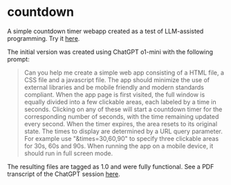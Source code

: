 # countdown

A simple countdown timer webapp created as a test of LLM-assisted programming. Try it [here](dkirkby.github.io/countdown).

The initial version was created using ChatGPT o1-mini with the following prompt:

> Can you help me create a simple web app consisting of a HTML file, a CSS file and a javascript file. The app should minimize the use of external libraries and be mobile friendly and modern standards compliant. When the app page is first visited, the full window is equally divided into a few clickable areas, each labeled by a time in seconds. Clicking on any of these will start a countdown timer for the corresponding number of seconds, with the time remaining updated every second. When the timer expires, the area resets to its original state. The times to display are determined by a URL query parameter. For example use "&times=30,60,90" to specify three clickable areas for 30s, 60s and 90s. When running the app on a mobile device, it should run in full screen mode.

The resulting files are tagged as 1.0 and were fully functional. See a PDF transcript of the ChatGPT session [here](chatgpt-transcript.pdf).
